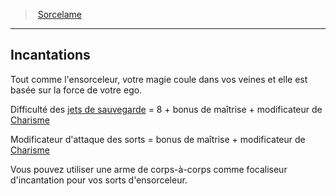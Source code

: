 ﻿---
!Generic
Id: fighter_spellblade_hd.md#incantations
ParentLink: fighter_spellblade_hd.md#sorcelame
Name: Incantations
ParentName: Sorcelame
NameLevel: 2
---
> [Sorcelame](hd_fighter_spellblade.md)

---

## Incantations

Tout comme l'ensorceleur, votre magie coule dans vos veines et elle est basée sur la force de votre ego.

Difficulté des [jets de sauvegarde](hd_abilities_jets_de_sauvegarde.md) = 8 + bonus de maîtrise + modificateur de [Charisme](hd_abilities_charisma.md)

Modificateur d'attaque des sorts = bonus de maîtrise + modificateur de [Charisme](hd_abilities_charisma.md)

Vous pouvez utiliser une arme de corps-à-corps comme focaliseur d'incantation pour vos sorts d'ensorceleur.

